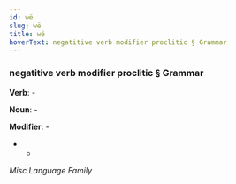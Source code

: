 ```yaml
---
id: wë
slug: wë
title: wë
hoverText: negatitive verb modifier proclitic § Grammar
---
```


### negatitive verb modifier proclitic § Grammar

**Verb**: -

**Noun**: -

**Modifier**: -

- -

*Misc Language Family*